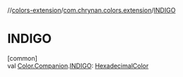 //[colors-extension](../../index.md)/[com.chrynan.colors.extension](index.md)/[INDIGO](-i-n-d-i-g-o.md)

# INDIGO

[common]\
val [Color.Companion](../../../colors-core/colors-core/com.chrynan.colors/-color/-companion/index.md).[INDIGO](-i-n-d-i-g-o.md): [HexadecimalColor](../../../colors-core/colors-core/com.chrynan.colors/-hexadecimal-color/index.md)
